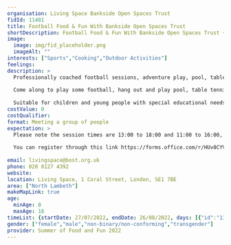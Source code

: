 ```yaml
---
organisation: Living Space Bankside Open Spaces Trust
fidId: 11481
title: Football Food & Fun With Bankside Open Spaces Trust
shortDescription: Football Food & Fun With Bankside Open Spaces Trust + description
image:
  image: img/fid_placeholder.png
  imageAlt: ""
interests: ["Sports","Cooking","Outdoor Activities"]
feelings:
description: >
  Professionally coached football sessions, adventure play, pool, table tennis, Xbox. cookery and food.
  
  Come along to play some football, hang out and play pool, table tennis, help prepare lunch, learn nutrition or enjoy the adventure playground.
  
  Suitable for children and young people with special educational needs and disabilities
costValue: 0
costQualifier: 
format: Meeting a group of people
expectation: >
  Please note the session times are 13:00 to 18:00 and 11:00 to 16:00, contact the provider for more information. 
  
  You can register through this link https://forms.office.com/r/HUv8CYVU00
  
email: livingspace@bost.org.uk
phone: 020 8127 4392
website: 
location: Living Space, 1 Coral Street, London, SE1 7BE
area: ["North Lambeth"]
makeMapLink: true
age:
  minAge: 8
  maxAge: 18
timeList: {startDate: 27/07/2022, endDate: 26/08/2022, days: [{"id":"11481","fis_provider_name":"Football Food & Fun With Bankside Open Spaces Trust","day":"Monday","start_time":"11:00 AM","end_time":"6:00 PM"},{"id":"11481","fis_provider_name":"Football Food & Fun With Bankside Open Spaces Trust","day":"Tuesday","start_time":"11:00 AM","end_time":"6:00 PM"},{"id":"11481","fis_provider_name":"Football Food & Fun With Bankside Open Spaces Trust","day":"Wednesday","start_time":"11:00 AM","end_time":"6:00 PM"},{"id":"11481","fis_provider_name":"Football Food & Fun With Bankside Open Spaces Trust","day":"Thursday","start_time":"11:00 AM","end_time":"6:00 PM"},{"id":"11481","fis_provider_name":"Football Food & Fun With Bankside Open Spaces Trust","day":"Friday","start_time":"11:00 AM","end_time":"6:00 PM"}] }
gender: ["female","male","non-binary/non-conforming","transgender"]
provider: Summer of Food and Fun 2022
---
```


